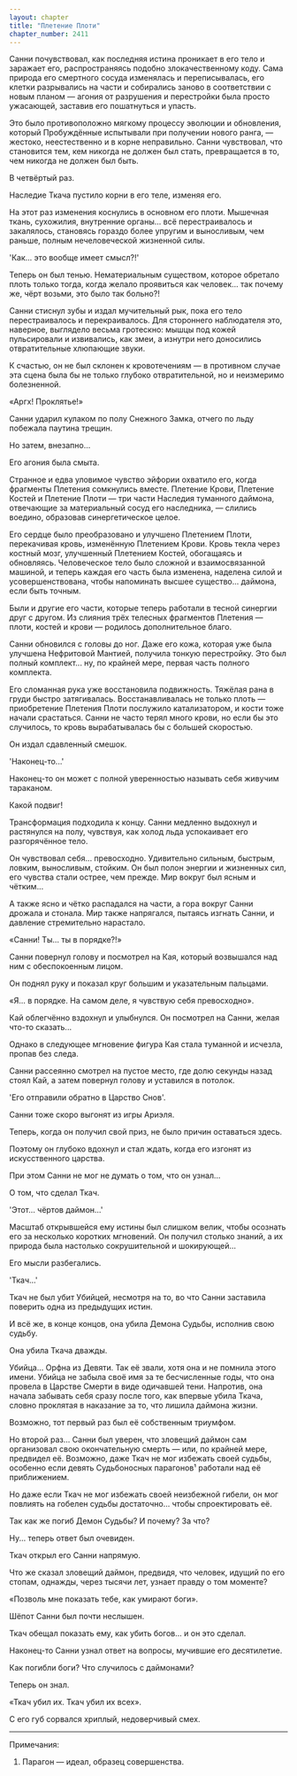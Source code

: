```yaml
---
layout: chapter
title: "Плетение Плоти"
chapter_number: 2411
---
```




Санни почувствовал, как последняя истина проникает в его тело и заражает его, распространяясь подобно злокачественному коду. Сама природа его смертного сосуда изменялась и переписывалась, его клетки разрывались на части и собирались заново в соответствии с новым планом — агония от разрушения и перестройки была просто ужасающей, заставив его пошатнуться и упасть.

Это было противоположно мягкому процессу эволюции и обновления, который Пробуждённые испытывали при получении нового ранга, — жестоко, неестественно и в корне неправильно. Санни чувствовал, что становится тем, кем никогда не должен был стать, превращается в то, чем никогда не должен был быть.

В четвёртый раз.

Наследие Ткача пустило корни в его теле, изменяя его.

На этот раз изменения коснулись в основном его плоти. Мышечная ткань, сухожилия, внутренние органы... всё перестраивалось и закалялось, становясь гораздо более упругим и выносливым, чем раньше, полным нечеловеческой жизненной силы.

'Как... это вообще имеет смысл?!'

Теперь он был тенью. Нематериальным существом, которое обретало плоть только тогда, когда желало проявиться как человек... так почему же, чёрт возьми, это было так больно?!

Санни стиснул зубы и издал мучительный рык, пока его тело перестраивалось и перекраивалось. Для стороннего наблюдателя это, наверное, выглядело весьма гротескно: мышцы под кожей пульсировали и извивались, как змеи, а изнутри него доносились отвратительные хлюпающие звуки.

К счастью, он не был склонен к кровотечениям — в противном случае эта сцена была бы не только глубоко отвратительной, но и неизмеримо болезненной.

«Аргх! Проклятье!»

Санни ударил кулаком по полу Снежного Замка, отчего по льду побежала паутина трещин.

Но затем, внезапно...

Его агония была смыта.

Странное и едва уловимое чувство эйфории охватило его, когда фрагменты Плетения сомкнулись вместе. Плетение Крови, Плетение Костей и Плетение Плоти — три части Наследия туманного даймона, отвечающие за материальный сосуд его наследника, — слились воедино, образовав синергетическое целое.

Его сердце было преобразовано и улучшено Плетением Плоти, перекачивая кровь, изменённую Плетением Крови. Кровь текла через костный мозг, улучшенный Плетением Костей, обогащаясь и обновляясь. Человеческое тело было сложной и взаимосвязанной машиной, и теперь каждая его часть была изменена, наделена силой и усовершенствована, чтобы напоминать высшее существо... даймона, если быть точным.

Были и другие его части, которые теперь работали в тесной синергии друг с другом. Из слияния трёх телесных фрагментов Плетения — плоти, костей и крови — родилось дополнительное благо.

Санни обновился с головы до ног. Даже его кожа, которая уже была улучшена Нефритовой Мантией, получила тонкую перестройку. Это был полный комплект... ну, по крайней мере, первая часть полного комплекта.

Его сломанная рука уже восстановила подвижность. Тяжёлая рана в груди быстро затягивалась. Восстанавливалась не только плоть — приобретение Плетения Плоти послужило катализатором, и кости тоже начали срастаться. Санни не часто терял много крови, но если бы это случилось, то кровь вырабатывалась бы с большей скоростью.

Он издал сдавленный смешок.

'Наконец-то...'

Наконец-то он может с полной уверенностью называть себя живучим тараканом.

Какой подвиг!

Трансформация подходила к концу. Санни медленно выдохнул и растянулся на полу, чувствуя, как холод льда успокаивает его разгорячённое тело.

Он чувствовал себя... превосходно. Удивительно сильным, быстрым, ловким, выносливым, стойким. Он был полон энергии и жизненных сил, его чувства стали острее, чем прежде. Мир вокруг был ясным и чётким...

А также ясно и чётко распадался на части, а гора вокруг Санни дрожала и стонала. Мир также напрягался, пытаясь изгнать Санни, и давление стремительно нарастало.

«Санни! Ты... ты в порядке?!»

Санни повернул голову и посмотрел на Кая, который возвышался над ним с обеспокоенным лицом.

Он поднял руку и показал круг большим и указательным пальцами.

«Я... в порядке. На самом деле, я чувствую себя превосходно».

Кай облегчённо вздохнул и улыбнулся. Он посмотрел на Санни, желая что-то сказать...

Однако в следующее мгновение фигура Кая стала туманной и исчезла, пропав без следа.

Санни рассеянно смотрел на пустое место, где долю секунды назад стоял Кай, а затем повернул голову и уставился в потолок.

'Его отправили обратно в Царство Снов'.

Санни тоже скоро выгонят из игры Ариэля.

Теперь, когда он получил свой приз, не было причин оставаться здесь.

Поэтому он глубоко вдохнул и стал ждать, когда его изгонят из искусственного царства.

При этом Санни не мог не думать о том, что он узнал...

О том, что сделал Ткач.

'Этот... чёртов даймон...'

Масштаб открывшейся ему истины был слишком велик, чтобы осознать его за несколько коротких мгновений. Он получил столько знаний, а их природа была настолько сокрушительной и шокирующей...

Его мысли разбегались.

'Ткач...'

Ткач не был убит Убийцей, несмотря на то, во что Санни заставила поверить одна из предыдущих истин.

И всё же, в конце концов, она убила Демона Судьбы, исполнив свою судьбу.

Она убила Ткача дважды.

Убийца... Орфна из Девяти. Так её звали, хотя она и не помнила этого имени. Убийца не забыла своё имя за те бесчисленные годы, что она провела в Царстве Смерти в виде одичавшей тени. Напротив, она начала забывать себя сразу после того, как впервые убила Ткача, словно проклятая в наказание за то, что лишила даймона жизни.

Возможно, тот первый раз был её собственным триумфом.

Но второй раз... Санни был уверен, что зловещий даймон сам организовал свою окончательную смерть — или, по крайней мере, предвидел её. Возможно, даже Ткач не мог избежать своей судьбы, особенно если девять Судьбоносных парагонов¹ работали над её приближением.

Но даже если Ткач не мог избежать своей неизбежной гибели, он мог повлиять на гобелен судьбы достаточно... чтобы спроектировать её.

Так как же погиб Демон Судьбы? И почему? За что?

Ну... теперь ответ был очевиден.

Ткач открыл его Санни напрямую.

Что же сказал зловещий даймон, предвидя, что человек, идущий по его стопам, однажды, через тысячи лет, узнает правду о том моменте?

«Позволь мне показать тебе, как умирают боги».

Шёпот Санни был почти неслышен.

Ткач обещал показать ему, как убить богов... и он это сделал.

Наконец-то Санни узнал ответ на вопросы, мучившие его десятилетие.

Как погибли боги? Что случилось с даймонами?

Теперь он знал.

«Ткач убил их. Ткач убил их всех».

С его губ сорвался хриплый, недоверчивый смех.

***

Примечания:

1. Парагон — идеал, образец совершенства.

